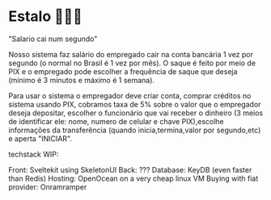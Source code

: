# Estalo 🫰🫰🫰

"Salario cai num segundo"

Nosso sistema faz salário do empregado cair na conta bancária 1 vez por segundo (o normal no Brasil  é 1 vez por mês). O saque é feito por meio de PIX e o empregado pode escolher a frequência de saque que deseja (mínimo é 3 minutos e máximo é 1 semana).

Para usar o sistema o empregador deve criar conta, comprar créditos no sistema usando PIX, cobramos taxa de 5% sobre o valor que o empregador deseja depositar, escolher o funcionário que vai receber o dinheiro (3 meios de identificar ele: nome, numero de celular e chave PIX),escolhe informações da transferência (quando inicia,termina,valor por segundo,etc) e aperta "INICIAR".

techstack WIP:

Front: Sveltekit using SkeletonUI
Back: ???
Database: KeyDB (even faster than Redis)
Hosting: OpenOcean on a very cheap linux VM
Buying with fiat provider: Onramramper
